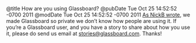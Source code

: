 @title How are you using Glassboard?
@pubDate Tue Oct 25 14:52:52 -0700 2011
@modDate Tue Oct 25 14:52:52 -0700 2011
<a href="http://nick.typepad.com/blog/2011/10/tell-us-how-youre-using-glassboard.html">As NickB wrote</a>, we made Glassboard so private we don’t know how people are using it. If you’re a Glassboard user, and you have a story to share about how you use it, please do send us email at <a href="mailto:stories@glassboard.com">stories@glassboard.com</a>. Thanks!
